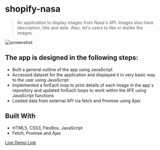 # shopify-nasa

> An application to display images from Nasa's API. Images also have description, title and date. Also, let's users to like or dislike the images.

![screenshot](./app_screenshot.png)

## The app is designed in the following steps:

- Built a general outline of the app using JavaScript
- Accessed dataset for the application and displayed it in very basic way to the user using JavaScript
- Implemented a forEach loop to print details of each image in the app´s repository and updated forEach loops to work within the IIFE using JavaScript functions
- Loaded data from external API via fetch and Promise using Ajax

## Built With

- HTML5, CSS3, FlexBox, JavaScript
- Fetch, Promise and Ajax

[Live Demo Link](https://niketshukla.github.io/shopify-nasa/)
